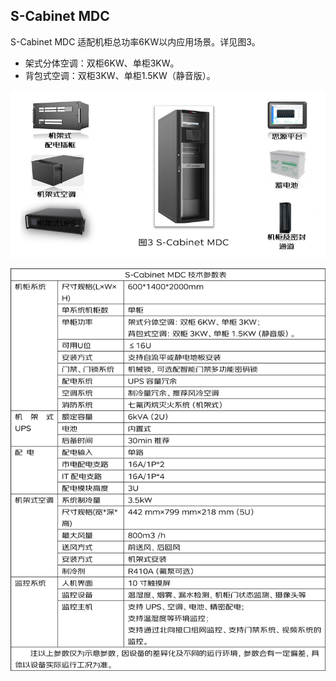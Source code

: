 ## **S-Cabinet MDC**
S-Cabinet MDC 适配机柜总功率6KW以内应用场景。详见图3。
 - 架式分体空调：双柜6KW、单柜3KW。
 - 背包式空调：双柜3KW、单柜1.5KW（静音版）。


![S-Cabinet-MDC.jpg](../../../../image/Modular-Data-Center-MDC/S-Cabinet-MDC.jpg)

![S-Cabinet-MDC-table.png](../../../../image/Modular-Data-Center-MDC/S-Cabinet-MDC-table.png)
